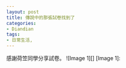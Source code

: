 ```yaml
---
layout: post
title: 傳說中的那張試卷找到了
categories:
- Diandian
tags:
- 日常生活, 
---
```

感謝荷笠同學分享試卷。 !\[Image 1\]\[\] \[Image 1\]: